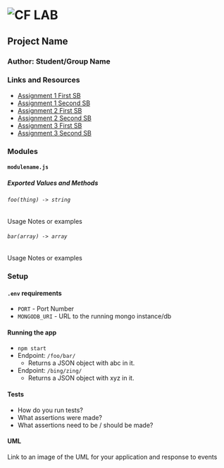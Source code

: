 ![CF](http://i.imgur.com/7v5ASc8.png) LAB
=================================================

## Project Name

### Author: Student/Group Name

### Links and Resources
* [Assignment 1 First SB](https://codesandbox.io/s/q8n6zpqv6)
* [Assignment 1 Second SB]()
* [Assignment 2 First SB]()
* [Assignment 2 Second SB]()
* [Assignment 3 First SB]()
* [Assignment 3 Second SB]()


### Modules
#### `modulename.js`
##### Exported Values and Methods

###### `foo(thing) -> string`
Usage Notes or examples

###### `bar(array) -> array`
Usage Notes or examples

### Setup
#### `.env` requirements
* `PORT` - Port Number
* `MONGODB_URI` - URL to the running mongo instance/db

#### Running the app
* `npm start`
* Endpoint: `/foo/bar/`
  * Returns a JSON object with abc in it.
* Endpoint: `/bing/zing/`
  * Returns a JSON object with xyz in it.

#### Tests
* How do you run tests?
* What assertions were made?
* What assertions need to be / should be made?

#### UML
Link to an image of the UML for your application and response to events
